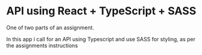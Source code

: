 # API using React + TypeScript + SASS

One of two parts of an assignment. 

In this app i call for an API using Typescript and use SASS for styling, as per the assignments instructions
